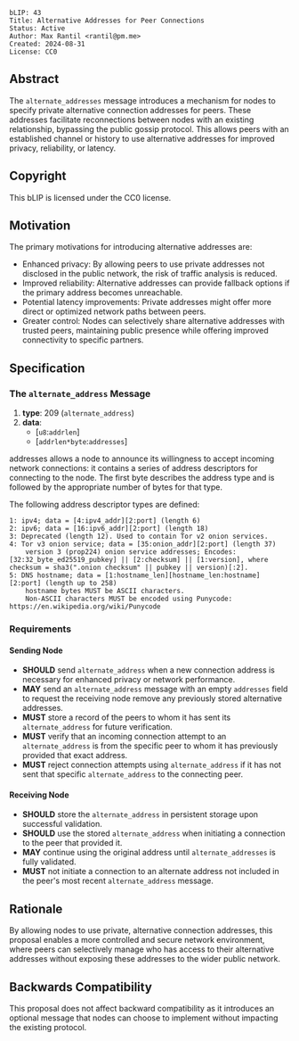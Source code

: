```
bLIP: 43
Title: Alternative Addresses for Peer Connections
Status: Active
Author: Max Rantil <rantil@pm.me>
Created: 2024-08-31
License: CC0
```

## Abstract

The `alternate_addresses` message introduces a mechanism for nodes to specify private alternative connection addresses for peers. These addresses facilitate reconnections between nodes with an existing relationship, bypassing the public gossip protocol. This allows peers with an established channel or history to use alternative addresses for improved privacy, reliability, or latency.

## Copyright

This bLIP is licensed under the CC0 license.

## Motivation

The primary motivations for introducing alternative addresses are:

- Enhanced privacy: By allowing peers to use private addresses not disclosed in the public network, the risk of traffic analysis is reduced.
- Improved reliability: Alternative addresses can provide fallback options if the primary address becomes unreachable.
- Potential latency improvements: Private addresses might offer more direct or optimized network paths between peers.
- Greater control: Nodes can selectively share alternative addresses with trusted peers, maintaining public presence while offering improved connectivity to specific partners.

## Specification

### The `alternate_address` Message

1. **type**: 209 (`alternate_address`)
2. **data**:
   - [`u8`:`addrlen`]
   - [`addrlen*byte`:`addresses`]

addresses allows a node to announce its willingness to accept incoming network connections: it contains a series of address descriptors for connecting to the node. The first byte describes the address type and is followed by the appropriate number of bytes for that type.

The following address descriptor types are defined:

    1: ipv4; data = [4:ipv4_addr][2:port] (length 6)
    2: ipv6; data = [16:ipv6_addr][2:port] (length 18)
    3: Deprecated (length 12). Used to contain Tor v2 onion services.
    4: Tor v3 onion service; data = [35:onion_addr][2:port] (length 37)
        version 3 (prop224) onion service addresses; Encodes: [32:32_byte_ed25519_pubkey] || [2:checksum] || [1:version], where checksum = sha3(".onion checksum" || pubkey || version)[:2].
    5: DNS hostname; data = [1:hostname_len][hostname_len:hostname][2:port] (length up to 258)
        hostname bytes MUST be ASCII characters.
        Non-ASCII characters MUST be encoded using Punycode: https://en.wikipedia.org/wiki/Punycode


### Requirements

#### Sending Node

- **SHOULD** send `alternate_address` when a new connection address is necessary for enhanced privacy or network performance.
- **MAY** send an `alternate_address` message with an empty `addresses` field to request the receiving node remove any previously stored alternative addresses.
- **MUST** store a record of the peers to whom it has sent its `alternate_address` for future verification.
- **MUST** verify that an incoming connection attempt to an `alternate_address` is from the specific peer to whom it has previously provided that exact address.
- **MUST** reject connection attempts using `alternate_address` if it has not sent that specific `alternate_address` to the connecting peer.

#### Receiving Node

- **SHOULD** store the `alternate_address` in persistent storage upon successful validation.
- **SHOULD** use the stored `alternate_address` when initiating a connection to the peer that provided it.
- **MAY** continue using the original address until `alternate_addresses` is fully validated.
- **MUST** not initiate a connection to an alternate address not included in the peer's most recent `alternate_address` message.

## Rationale

By allowing nodes to use private, alternative connection addresses, this proposal enables a more controlled and secure network environment, where peers can selectively manage who has access to their alternative addresses without exposing these addresses to the wider public network.

## Backwards Compatibility

This proposal does not affect backward compatibility as it introduces an optional message that nodes can choose to implement without impacting the existing protocol.
